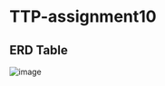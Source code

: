 # TTP-assignment10


## ERD Table
![image](https://user-images.githubusercontent.com/91933327/150204971-900371d7-d7fc-4c8e-8000-8261e7e908b5.png)

